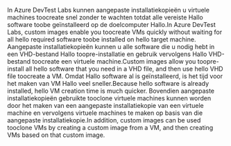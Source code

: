 <span data-ttu-id="d3416-101">In Azure DevTest Labs kunnen aangepaste installatiekopieën u virtuele machines toocreate snel zonder te wachten totdat alle vereiste Hallo software toobe geïnstalleerd op de doelcomputer Hallo.</span><span class="sxs-lookup"><span data-stu-id="d3416-101">In Azure DevTest Labs, custom images enable you toocreate VMs quickly without waiting for all hello required software toobe installed on hello target machine.</span></span> <span data-ttu-id="d3416-102">Aangepaste installatiekopieën kunnen u alle software die u nodig hebt in een VHD-bestand Hallo toopre-installatie en gebruik vervolgens Hallo VHD-bestand toocreate een virtuele machine.</span><span class="sxs-lookup"><span data-stu-id="d3416-102">Custom images allow you toopre-install all hello software that you need in a VHD file, and then use hello VHD file toocreate a VM.</span></span> <span data-ttu-id="d3416-103">Omdat Hallo software al is geïnstalleerd, is het tijd voor het maken van VM Hallo veel sneller.</span><span class="sxs-lookup"><span data-stu-id="d3416-103">Because hello software is already installed, hello VM creation time is much quicker.</span></span> <span data-ttu-id="d3416-104">Bovendien aangepaste installatiekopieën gebruikte tooclone virtuele machines kunnen worden door het maken van een aangepaste installatiekopie van een virtuele machine en vervolgens virtuele machines te maken op basis van die aangepaste installatiekopie.</span><span class="sxs-lookup"><span data-stu-id="d3416-104">In addition, custom images can be used tooclone VMs by creating a custom image from a VM, and then creating VMs based on that custom image.</span></span>
